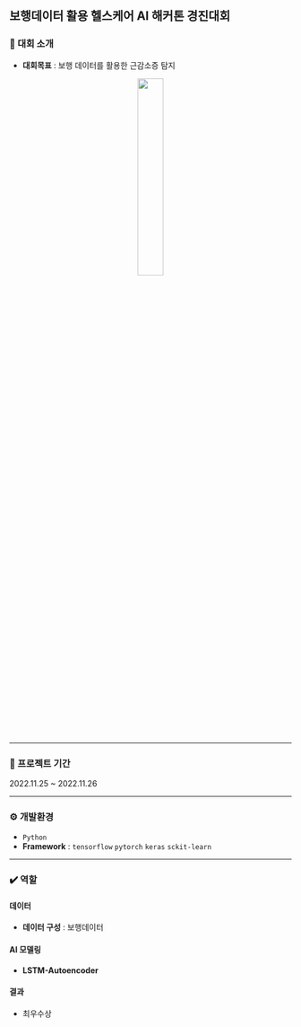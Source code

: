 ## 보행데이터 활용 헬스케어 AI 해커톤 경진대회
### 📌 대회 소개
- **대회목표** : 보행 데이터를 활용한 근감소증 탐지

<p align="center">  
  <img src="https://github.com/ssh6lq/Healthcare-AI-Hackathon-Competition-Using-Pedestrian-Data/assets/154342847/23dbe1f3-0ca2-4cc3-97e0-dafce5c7568e.png" align="center" width="30%">  
</p>


---

### 📆 프로젝트 기간
2022.11.25 ~ 2022.11.26

---

### ⚙️ 개발환경
- `Python`
- **Framework** : `tensorflow` `pytorch` `keras` `sckit-learn`
  
---

### ✔️ 역할
#### 데이터
- **데이터 구성** : 보행데이터


  
#### AI 모델링
- **LSTM-Autoencoder**


#### 결과
- 최우수상




